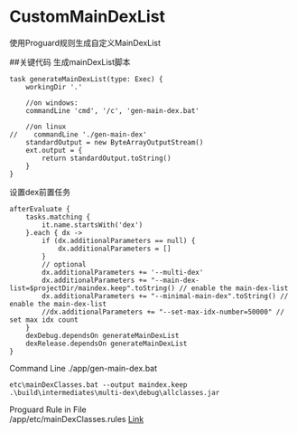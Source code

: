 # CustomMainDexList

使用Proguard规则生成自定义MainDexList

##关键代码
生成mainDexList脚本
```
task generateMainDexList(type: Exec) {
    workingDir '.'

    //on windows:
    commandLine 'cmd', '/c', 'gen-main-dex.bat'

    //on linux
//    commandLine './gen-main-dex'
    standardOutput = new ByteArrayOutputStream()
    ext.output = {
        return standardOutput.toString()
    }
}
```
设置dex前置任务
```
afterEvaluate {
    tasks.matching {
        it.name.startsWith('dex')
    }.each { dx ->
        if (dx.additionalParameters == null) {
            dx.additionalParameters = []
        }
        // optional
        dx.additionalParameters += '--multi-dex'
        dx.additionalParameters += "--main-dex-list=$projectDir/maindex.keep".toString() // enable the main-dex-list
        dx.additionalParameters += "--minimal-main-dex".toString() // enable the main-dex-list
        //dx.additionalParameters += "--set-max-idx-number=50000" // set max idx count
    }
    dexDebug.dependsOn generateMainDexList
    dexRelease.dependsOn generateMainDexList
}
```
Command Line
./app/gen-main-dex.bat
```
etc\mainDexClasses.bat --output maindex.keep .\build\intermediates\multi-dex\debug\allclasses.jar
```
Proguard Rule in File<br/>
/app/etc/mainDexClasses.rules
[Link](https://github.com/eyyoung/CustomMainDexList/blob/master/app/etc/mainDexClasses.rules)
